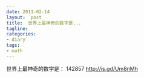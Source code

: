 ```yaml
---
date: 2011-02-14
layout:  post
title:  世界上最神奇的数字是...
tagline:
categories:
- diary
tags:
- math
---
```

世界上最神奇的数字是： 142857 <a href="http://is.gd/Um8nMh" rel="nofollow">http://is.gd/Um8nMh</a>
